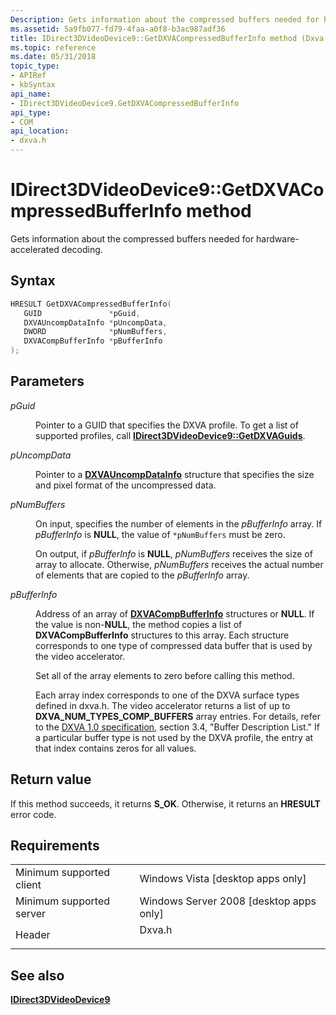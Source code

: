 ```yaml
---
Description: Gets information about the compressed buffers needed for hardware-accelerated decoding.
ms.assetid: 5a9fb077-fd79-4faa-a0f8-b3ac987adf36
title: IDirect3DVideoDevice9::GetDXVACompressedBufferInfo method (Dxva.h)
ms.topic: reference
ms.date: 05/31/2018
topic_type: 
- APIRef
- kbSyntax
api_name: 
- IDirect3DVideoDevice9.GetDXVACompressedBufferInfo
api_type: 
- COM
api_location: 
- dxva.h
---
```


# IDirect3DVideoDevice9::GetDXVACompressedBufferInfo method

Gets information about the compressed buffers needed for hardware-accelerated decoding.

## Syntax


```C++
HRESULT GetDXVACompressedBufferInfo(
   GUID               *pGuid,
   DXVAUncompDataInfo *pUncompData,
   DWORD              *pNumBuffers,
   DXVACompBufferInfo *pBufferInfo
);
```



## Parameters

<dl> <dt>

*pGuid* 
</dt> <dd>

Pointer to a GUID that specifies the DXVA profile. To get a list of supported profiles, call [**IDirect3DVideoDevice9::GetDXVAGuids**](idirect3dvideodevice9-getdxvaguids.md).

</dd> <dt>

*pUncompData* 
</dt> <dd>

Pointer to a [**DXVAUncompDataInfo**](/windows/desktop/api/dxva9typ/ns-dxva9typ-dxvauncompdatainfo) structure that specifies the size and pixel format of the uncompressed data.

</dd> <dt>

*pNumBuffers* 
</dt> <dd>

On input, specifies the number of elements in the *pBufferInfo* array. If *pBufferInfo* is **NULL**, the value of `*pNumBuffers` must be zero.

On output, if *pBufferInfo* is **NULL**, *pNumBuffers* receives the size of array to allocate. Otherwise, *pNumBuffers* receives the actual number of elements that are copied to the *pBufferInfo* array.

</dd> <dt>

*pBufferInfo* 
</dt> <dd>

Address of an array of [**DXVACompBufferInfo**](/windows/desktop/api/dxva9typ/ns-dxva9typ-dxvacompbufferinfo) structures or **NULL**. If the value is non-**NULL**, the method copies a list of **DXVACompBufferInfo** structures to this array. Each structure corresponds to one type of compressed data buffer that is used by the video accelerator.

Set all of the array elements to zero before calling this method.

Each array index corresponds to one of the DXVA surface types defined in dxva.h. The video accelerator returns a list of up to **DXVA\_NUM\_TYPES\_COMP\_BUFFERS** array entries. For details, refer to the [DXVA 1.0 specification](/windows-hardware/drivers/display/directx-video-acceleration), section 3.4, "Buffer Description List." If a particular buffer type is not used by the DXVA profile, the entry at that index contains zeros for all values.

</dd> </dl>

## Return value

If this method succeeds, it returns **S\_OK**. Otherwise, it returns an **HRESULT** error code.

## Requirements



|                                     |                                                                                   |
|-------------------------------------|-----------------------------------------------------------------------------------|
| Minimum supported client<br/> | Windows Vista \[desktop apps only\]<br/>                                    |
| Minimum supported server<br/> | Windows Server 2008 \[desktop apps only\]<br/>                              |
| Header<br/>                   | <dl> <dt>Dxva.h</dt> </dl> |



## See also

<dl> <dt>

[**IDirect3DVideoDevice9**](idirect3dvideodevice9.md)
</dt> </dl>

 

 
